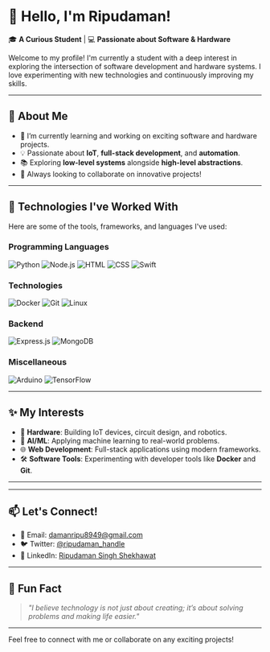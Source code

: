 # 👋 Hello, I'm Ripudaman!  

🎓 **A Curious Student** | 💻 **Passionate about Software & Hardware**  

Welcome to my profile! I'm currently a student with a deep interest in exploring the intersection of software development and hardware systems. I love experimenting with new technologies and continuously improving my skills.

---

## 🌟 About Me
- 🔭 I’m currently learning and working on exciting software and hardware projects.
- 💡 Passionate about **IoT**, **full-stack development**, and **automation**.
- 📚 Exploring **low-level systems** alongside **high-level abstractions**.
- 🚀 Always looking to collaborate on innovative projects!

---

## 🔧 Technologies I've Worked With
Here are some of the tools, frameworks, and languages I've used:  

### **Programming Languages**
![Python](https://img.shields.io/badge/-Python-3776AB?logo=python&logoColor=white&style=for-the-badge)
![Node.js](https://img.shields.io/badge/-Node.js-339933?logo=node.js&logoColor=white&style=for-the-badge)
![HTML](https://img.shields.io/badge/-HTML5-E34F26?logo=html5&logoColor=white&style=for-the-badge)
![CSS](https://img.shields.io/badge/-CSS3-1572B6?logo=css3&logoColor=white&style=for-the-badge)
![Swift](https://img.shields.io/badge/-Swift-FA7343?logo=swift&logoColor=white&style=for-the-badge)

### **Technologies**
![Docker](https://img.shields.io/badge/-Docker-2496ED?logo=docker&logoColor=white&style=for-the-badge)
![Git](https://img.shields.io/badge/-Git-F05032?logo=git&logoColor=white&style=for-the-badge)
![Linux](https://img.shields.io/badge/-Linux-FCC624?logo=linux&logoColor=black&style=for-the-badge)

### **Backend**
![Express.js](https://img.shields.io/badge/-Express.js-000000?logo=express&logoColor=white&style=for-the-badge)
![MongoDB](https://img.shields.io/badge/-MongoDB-47A248?logo=mongodb&logoColor=white&style=for-the-badge)

### **Miscellaneous**
![Arduino](https://img.shields.io/badge/-Arduino-00979D?logo=arduino&logoColor=white&style=for-the-badge)
![TensorFlow](https://img.shields.io/badge/-TensorFlow-FF6F00?logo=tensorflow&logoColor=white&style=for-the-badge)

---

## ✨ My Interests
- 🔌 **Hardware**: Building IoT devices, circuit design, and robotics.
- 🧠 **AI/ML**: Applying machine learning to real-world problems.
- 🌐 **Web Development**: Full-stack applications using modern frameworks.
- 🛠️ **Software Tools**: Experimenting with developer tools like **Docker** and **Git**.

---

---

## 📫 Let's Connect!
- 📧 Email: [damanripu8949@gmail.com](mailto:damanripu8949@gmail.com)
- 🐦 Twitter: [@ripudaman_handle](https://x.com/damanripu8949)
- 💼 LinkedIn: [Ripudaman Singh Shekhawat]([https://www.linkedin.com/in/ripudaman](https://www.linkedin.com/in/ripudaman-singh-shekhawat-2a719b306/))

---

## 🎯 Fun Fact
> _"I believe technology is not just about creating; it’s about solving problems and making life easier."_  

---

Feel free to connect with me or collaborate on any exciting projects!
